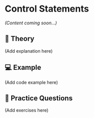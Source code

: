 # Control Statements

*(Content coming soon...)*

## 📖 Theory
(Add explanation here)

## 💻 Example
(Add code example here)

## 🧠 Practice Questions
(Add exercises here)
